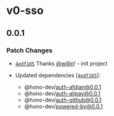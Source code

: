 # v0-sso

## 0.0.1

### Patch Changes

- [`4edf105`](https://github.com/willin/sso/commit/4edf105a96be3905322cd44b9cc22ad55c636c98) Thanks [@willin](https://github.com/willin)! - init project

- Updated dependencies [[`4edf105`](https://github.com/willin/sso/commit/4edf105a96be3905322cd44b9cc22ad55c636c98)]:
  - @hono-dev/auth-afdian@0.0.1
  - @hono-dev/auth-alipay@0.0.1
  - @hono-dev/auth-github@0.0.1
  - @hono-dev/powered-by@0.0.1
